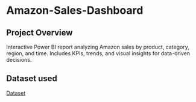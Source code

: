 # Amazon-Sales-Dashboard
## Project Overview
Interactive Power BI report analyzing Amazon sales by product, category, region, and time. Includes KPIs, trends, and visual insights for data-driven decisions.

## Dataset used
 <a href="https://github.com/janvibhagwani/Amazon-Sales-Dashboard-/blob/main/Amazon_Combined_Data.xlsx">Dataset</a>



